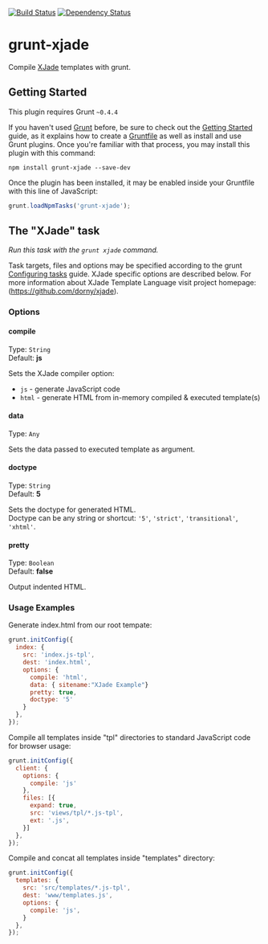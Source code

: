 [![Build Status](https://travis-ci.org/dorny/grunt-xjade.png?branch=master)](https://travis-ci.org/dorny/grunt-xjade)
[![Dependency Status](https://gemnasium.com/dorny/grunt-xjade.png)](https://gemnasium.com/dorny/grunt-xjade)

# grunt-xjade

Compile [XJade](https://github.com/dorny/xjade) templates with grunt.

## Getting Started
This plugin requires Grunt `~0.4.4`

If you haven't used [Grunt](http://gruntjs.com/) before, be sure to check out the [Getting Started](http://gruntjs.com/getting-started) guide, as it explains how to create a [Gruntfile](http://gruntjs.com/sample-gruntfile) as well as install and use Grunt plugins. Once you're familiar with that process, you may install this plugin with this command:

```shell
npm install grunt-xjade --save-dev
```

Once the plugin has been installed, it may be enabled inside your Gruntfile with this line of JavaScript:

```js
grunt.loadNpmTasks('grunt-xjade');
```

## The "XJade" task
_Run this task with the `grunt xjade` command._

Task targets, files and options may be specified according to the grunt [Configuring tasks](http://gruntjs.com/configuring-tasks) guide.
XJade specific options are described below.
For more information about XJade Template Language visit project homepage: (https://github.com/dorny/xjade).

### Options

#### compile
Type: `String`  
Default: **js**

Sets the XJade compiler option:  
* `js` - generate JavaScript code  
* `html` - generate HTML from in-memory compiled & executed template\(s\)  


#### data
Type: `Any`

Sets the data passed to executed template as argument.


#### doctype
Type: `String`  
Default: **5**

Sets the doctype for generated HTML.  
Doctype can be any string or shortcut:  `'5'`, `'strict'`, `'transitional'`, `'xhtml'`.


#### pretty
Type: `Boolean`  
Default: **false**

Output indented HTML.

### Usage Examples

Generate index.html from our root tempate:

```js
grunt.initConfig({
  index: {
    src: 'index.js-tpl',
    dest: 'index.html',
    options: {
      compile: 'html',
      data: { sitename:"XJade Example"}
      pretty: true,
      doctype: '5'
    }
  },
});
```

Compile all templates inside "tpl" directories to standard JavaScript code for browser usage:

```js
grunt.initConfig({
  client: {
    options: {
      compile: 'js'
    },
    files: [{
      expand: true,
      src: 'views/tpl/*.js-tpl',
      ext: '.js',
    }]
  },
});
```

Compile and concat all templates inside "templates" directory:

```js
grunt.initConfig({
  templates: {
    src: 'src/templates/*.js-tpl',
    dest: 'www/templates.js',
    options: {
      compile: 'js',
    }
  },
});
```
